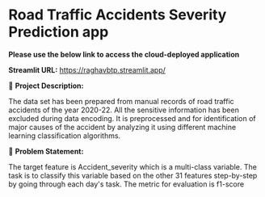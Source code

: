 # Road Traffic Accidents Severity Prediction app

**Please use the below link to access the cloud-deployed application**

**Streamlit URL:** https://raghavbtp.streamlit.app/


🚦 **Project Description:**

The data set has been prepared from manual records of road traffic accidents of the year 2020-22. All the sensitive information has been excluded during data encoding. It is preprocessed and for identification of major causes of the accident by analyzing it using different machine learning classification algorithms. 

🚩 **Problem Statement:**

The target feature is Accident_severity which is a multi-class variable. The task is to classify this variable based on the other 31 features step-by-step by going through each day's task. The metric for evaluation is f1-score
